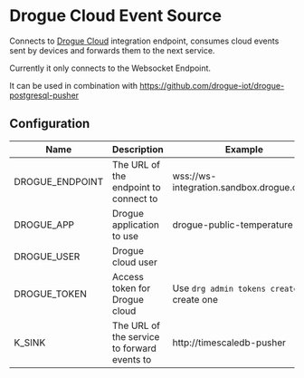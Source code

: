 # Drogue Cloud Event Source

Connects to [Drogue Cloud](https://github.com/drogue-iot/drogue-cloud) integration endpoint, consumes cloud events sent by devices and forwards them to the next service.

Currently it only connects to the Websocket Endpoint.

It can be used in combination with https://github.com/drogue-iot/drogue-postgresql-pusher

## Configuration

| Name | Description | Example |
| ---- | ----------- | ------- |
DROGUE_ENDPOINT | The URL of the endpoint to connect to | wss://ws-integration.sandbox.drogue.cloud |
DROGUE_APP | Drogue application to use | drogue-public-temperature |
DROGUE_USER | Drogue cloud user |
DROGUE_TOKEN | Access token for Drogue cloud | Use `drg admin tokens create` to create one |
K_SINK | The URL of the service to forward events to | http://timescaledb-pusher |
